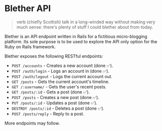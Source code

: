 # Blether API

> verb (chiefly Scottish)
> talk in a long-winded way without making very much sense: there's plenty of stuff I could blether about from today.

Blether is an API endpoint written in Rails for a fictitious micro-blogging platform. Its sole purpose is to be used to explore the API only option for the Ruby on Rails framework.

Blether exposes the following RESTful endpoints:

* `POST /accounts` - Creates a new account (done ✅).
* `POST /auth/login` - Logs an account in (done ✅).
* `POST /auth/logout` - Logs the current account out.
* `GET /posts` - Gets the current account's timeline.
* `GET /:username/` - Gets the user's recent posts.
* `GET /posts/:id` - Gets a post (done ✅).
* `POST /posts` - Creates a new post (done ✅).
* `PUT /posts/:id` - Updates a post (done ✅).
* `DESTROY /posts/:id` - Deletes a post (done ✅).
* `POST /posts/reply` - Reply to a post.

More endpoints may follow.